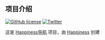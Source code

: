 ## 项目介绍

<a href="https://github.com/happinesslijian/nav/blob/master/LICENSE"><img alt="GitHub license" src="https://img.shields.io/github/license/happinesslijian/nav"></a>
<a href="https://twitter.com/Happinessjian"><img alt="Twitter" src="https://img.shields.io/twitter/url?style=social"></a>

这是 [Happiness导航](https://www.k8s.fit) 项目，由 [Happiness](http://blog.k8s.fit) 创建

